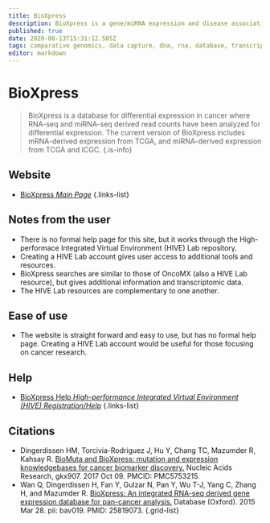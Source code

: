 ```yaml
---
title: BioXpress
description: BioXpress is a gene/miRNA expression and disease association database with expression levels mapped to genes or miRNAs.
published: true
date: 2020-08-13T15:31:12.505Z
tags: comparative genomics, data capture, dna, rna, database, transcriptomics, resource, bioinformatics, gene, browser, data visualization, gene expression, data export, omics, eukaryota, organism-specific
editor: markdown
---
```


# BioXpress

> BioXpress is a database for differential expression in cancer where RNA-seq and miRNA-seq derived read counts have been analyzed for differential expression. The current version of BioXpress includes mRNA-derived expression from TCGA, and miRNA-derived expression from TCGA and ICGC.
{.is-info}

 

## Website 

- [BioXpress *Main Page*](https://hive.biochemistry.gwu.edu/bioxpress/about)
 {.links-list}


## Notes from the user

- There is no formal help page for this site, but it works through the High-performace Integrated Virtual Environment (HIVE) Lab repository.
- Creating a HIVE Lab account gives user access to additional tools and resources. 
- BioXpress searches are similar to those of OncoMX (also a HIVE Lab resource), but gives additional information and transcriptomic data. 
- The HIVE Lab resources are complementary to one another. 

## Ease of use

- The website is straight forward and easy to use, but has no formal help page.  Creating a HIVE Lab account would be useful for those focusing on cancer research. 

## Help

- [BioXpress Help *High-performance Integrated Virtual Environment (HIVE) Registration/Help*](https://hive.biochemistry.gwu.edu/sitehelp)
{.links-list}


## Citations 

- Dingerdissen HM, Torcivia-Rodriguez J, Hu Y, Chang TC, Mazumder R, Kahsay R. [BioMuta and BioXpress: mutation and expression knowledgebases for cancer biomarker discovery.](https://academic.oup.com/nar/article/46/D1/D1128/4372542) Nucleic Acids Research, gkx907. 2017 Oct 09. PMCID: PMC5753215.
-	Wan Q, Dingerdissen H, Fan Y, Gulzar N, Pan Y, Wu T-J, Yang C, Zhang H, and Mazumder R. [BioXpress: An integrated RNA-seq derived gene expression database for pan-cancer analysis.](https://academic.oup.com/database/article/doi/10.1093/database/bav019/2433151) Database (Oxford). 2015 Mar 28. pii: bav019. PMID: 25819073.
{.grid-list}